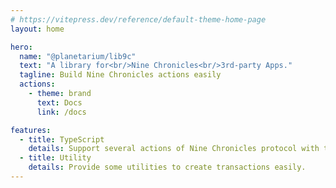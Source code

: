 ```yaml
---
# https://vitepress.dev/reference/default-theme-home-page
layout: home

hero:
  name: "@planetarium/lib9c"
  text: "A library for<br/>Nine Chronicles<br/>3rd-party Apps."
  tagline: Build Nine Chronicles actions easily
  actions:
    - theme: brand
      text: Docs
      link: /docs

features:
  - title: TypeScript
    details: Support several actions of Nine Chronicles protocol with types.
  - title: Utility
    details: Provide some utilities to create transactions easily.
---
```

